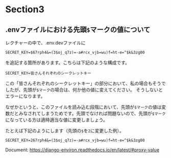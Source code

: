 # Section3


## .envファイルにおける先頭`$`マークの値について

レクチャーの中で、.env.devファイルに
```
SECRET_KEY=$67rph4&=(3$oj_q7z)=-a#rcx_vjb=wu)f=ht-e=^$k&3zg00
```
を追記する箇所があります。こちらは下記のような構成です。

```
SECRET_KEY=皆さんそれぞれのシークレットキー
```
この「皆さんそれぞれのシークレットキー」の部分において、私の場合もそうでしたが、先頭が`$マーク`の場合は、何か他の値に変えてください。
そうしないとエラーになります。

なぜかというと、このファイルを読み込む段階において、先頭が`$マーク`の値は変数だとみなされてしまうためです。先頭でなければ問題ないので、先頭が`$マーク`になっている方は適時適当な値に変更しましょう。

たとえば下記のようにします（先頭の`$`を`2`に変更した例）。

```
SECRET_KEY=267rph4&=(3$oj_q7z)=-a#rcx_vjb=wu)f=ht-e=^$k&3zg00
```

Document: https://django-environ.readthedocs.io/en/latest/#proxy-value
